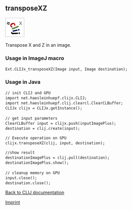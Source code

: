 ## transposeXZ
![Image](images/mini_clijx_logo.png)

Transpose X and Z in an image.

### Usage in ImageJ macro
```
Ext.CLIJx_transposeXZ(Image input, Image destination);
```


### Usage in Java
```
// init CLIJ and GPU
import net.haesleinhuepf.clijx.CLIJ;
import net.haesleinhuepf.clij.clearcl.ClearCLBuffer;
CLIJx clijx = CLIJx.getInstance();

// get input parameters
ClearCLBuffer input = clijx.push(inputImagePlus);
destination = clij.create(input);
```

```
// Execute operation on GPU
clijx.transposeXZ(clij, input, destination);
```

```
//show result
destinationImagePlus = clij.pull(destination);
destinationImagePlus.show();

// cleanup memory on GPU
input.close();
destination.close();
```


[Back to CLIJ documentation](https://clij.github.io/)

[Imprint](https://clij.github.io/imprint)
